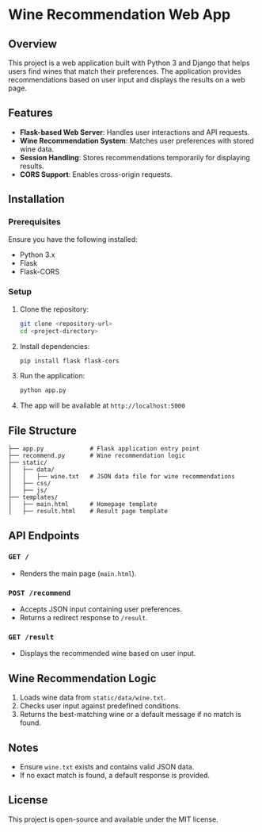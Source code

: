 # Wine Recommendation Web App

## Overview

This project is a web application built with Python 3 and Django that helps users find wines that match their preferences. The application provides recommendations based on user input and displays the results on a web page.

## Features

- **Flask-based Web Server**: Handles user interactions and API requests.
- **Wine Recommendation System**: Matches user preferences with stored wine data.
- **Session Handling**: Stores recommendations temporarily for displaying results.
- **CORS Support**: Enables cross-origin requests.

## Installation

### Prerequisites

Ensure you have the following installed:

- Python 3.x
- Flask
- Flask-CORS

### Setup

1. Clone the repository:
   ```bash
   git clone <repository-url>
   cd <project-directory>
   ```
2. Install dependencies:
   ```bash
   pip install flask flask-cors
   ```
3. Run the application:
   ```bash
   python app.py
   ```
4. The app will be available at `http://localhost:5000`

## File Structure

```
├── app.py             # Flask application entry point
├── recommend.py       # Wine recommendation logic
├── static/
│   ├── data/
│   │   ├── wine.txt   # JSON data file for wine recommendations
│   ├── css/
│   ├── js/
├── templates/
│   ├── main.html      # Homepage template
│   ├── result.html    # Result page template
```

## API Endpoints

### `GET /`

- Renders the main page (`main.html`).

### `POST /recommend`

- Accepts JSON input containing user preferences.
- Returns a redirect response to `/result`.

### `GET /result`

- Displays the recommended wine based on user input.

## Wine Recommendation Logic

1. Loads wine data from `static/data/wine.txt`.
2. Checks user input against predefined conditions.
3. Returns the best-matching wine or a default message if no match is found.

## Notes

- Ensure `wine.txt` exists and contains valid JSON data.
- If no exact match is found, a default response is provided.

## License

This project is open-source and available under the MIT license.
